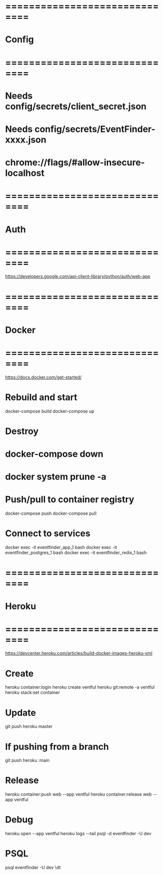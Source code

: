 # ============================== #
# Config                         #
# ============================== #
# Needs config/secrets/client_secret.json
# Needs config/secrets/EventFinder-xxxx.json
# chrome://flags/#allow-insecure-localhost

# ============================== #
# Auth                           #
# ============================== #
https://developers.google.com/api-client-library/python/auth/web-app

# ============================== #
# Docker                         #
# ============================== #
https://docs.docker.com/get-started/

# Rebuild and start
docker-compose build
docker-compose up

# Destroy
# docker-compose down
# docker system prune -a

# Push/pull to container registry
docker-compose push
docker-compose pull

# Connect to services
docker exec -it eventfinder_app_1 bash
docker exec -it eventfinder_postgres_1 bash
docker exec -it eventfinder_redis_1 bash

# ============================== #
# Heroku                         #
# ============================== #
https://devcenter.heroku.com/articles/build-docker-images-heroku-yml

# Create
heroku container:login
heroku create ventful
heroku git:remote -a ventful
heroku stack:set container

# Update
git push heroku master
# If pushing from a branch
git push heroku <branchname>:main

# Release
heroku container:push web --app ventful
heroku container:release web --app ventful

# Debug
heroku open --app ventful
heroku logs --tail
psql -d eventfinder -U dev

# PSQL
psql eventfinder -U dev
\dt